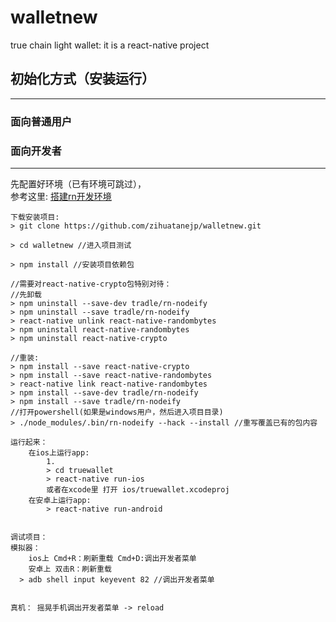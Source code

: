 # walletnew
true chain light wallet: it is a react-native project

## 初始化方式（安装运行）
----
### 面向普通用户
### 面向开发者
----
先配置好环境（已有环境可跳过），  
参考这里: [搭建rn开发环境](https://reactnative.cn/docs/getting-started.html)

```
下载安装项目:
> git clone https://github.com/zihuatanejp/walletnew.git

> cd walletnew //进入项目测试

> npm install //安装项目依赖包

//需要对react-native-crypto包特别对待：
//先卸载
> npm uninstall --save-dev tradle/rn-nodeify
> npm uninstall --save tradle/rn-nodeify
> react-native unlink react-native-randombytes
> npm uninstall react-native-randombytes
> npm uninstall react-native-crypto

//重装:
> npm install --save react-native-crypto
> npm install --save react-native-randombytes
> react-native link react-native-randombytes
> npm install --save-dev tradle/rn-nodeify
> npm install --save tradle/rn-nodeify
//打开powershell(如果是windows用户，然后进入项目目录)
> ./node_modules/.bin/rn-nodeify --hack --install //重写覆盖已有的包内容

运行起来：
	在ios上运行app:
		1.
		> cd truewallet
		> react-native run-ios
		或者在xcode里 打开 ios/truewallet.xcodeproj
	在安卓上运行app:
		> react-native run-android


调试项目：
模拟器：
	ios上 Cmd+R：刷新重载 Cmd+D:调出开发者菜单
	安卓上 双击R：刷新重载 
  > adb shell input keyevent 82 //调出开发者菜单
  

真机： 摇晃手机调出开发者菜单 -> reload

```
